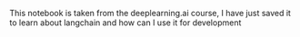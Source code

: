This notebook is taken from the deeplearning.ai course, I have just saved it to learn about langchain and how can I use it for development
